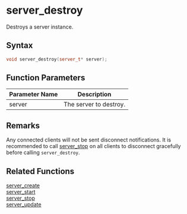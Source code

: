# server_destroy

Destroys a server instance.

## Syntax

```cpp
void server_destroy(server_t* server);
```

## Function Parameters

Parameter Name | Description
--- | ---
server | The server to destroy.

## Remarks

Any connected clients will not be sent disconnect notifications. It is recommended to call [server_stop](https://github.com/RandyGaul/cute_framework/blob/master/docs/networking/server/server_stop.md) on all clients to disconnect gracefully before calling `server_destroy`.

## Related Functions

[server_create](https://github.com/RandyGaul/cute_framework/blob/master/docs/networking/server/server_create.md)  
[server_start](https://github.com/RandyGaul/cute_framework/blob/master/docs/networking/server/server_start.md)  
[server_stop](https://github.com/RandyGaul/cute_framework/blob/master/docs/networking/server/server_stop.md)  
[server_update](https://github.com/RandyGaul/cute_framework/blob/master/docs/networking/server/server_update.md)  
